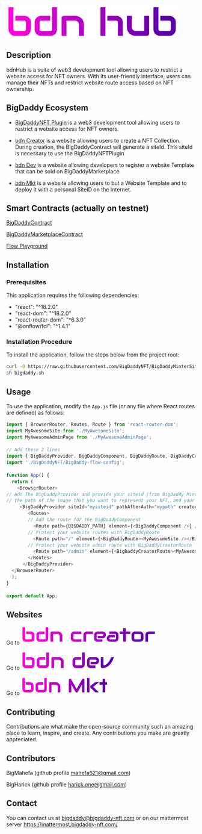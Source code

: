 
![Logo](img/bdnhub-little.png)

## Description

bdnHub is a suite of web3 development tool allowing users to restrict a website access for NFT owners. With its user-friendly interface, users can manage their NFTs and restrict website route access based on NFT ownership.

## BigDaddy Ecosystem

- [BigDaddyNFT Plugin](https://gitlab.bigdaddy-nft.com/bigdaddycore/bigdaddynftplugin)
  is a web3 development tool allowing users to restrict a website access for NFT owners.
  
- [bdn Creator](https://gitlab.bigdaddy-nft.com/bigdaddycore/bigdaddymintersite)
  is a website allowing users to create a NFT Collection. During creation, the BigDaddyContract will generate a siteId. This siteId is necessary to use the BigDaddyNFTPlugin
  
- [bdn Dev](https://gitlab.bigdaddy-nft.com/bigdaddycore/bigdaddydeveloppersite)
  is a website allowing developers to register a website Template that can be sold on BigDaddyMarketplace. 
  
- [bdn Mkt](https://gitlab.bigdaddy-nft.com/bigdaddycore/bigdaddymarketplace)
  is a website allowing users to but a Website Template and to deploy it with a personal SiteID on the Internet.


## Smart Contracts (actually on testnet)

[BigDaddyContract](https://flow-view-source.com/testnet/account/0xe3fc00107f99cc50/contract/BigDaddyContract)

[BigDaddyMarketplaceContract](https://flow-view-source.com/testnet/account/0xe3fc00107f99cc50/contract/BigDaddyMarketplaceContract)

[Flow Playground](https://play.flow.com/5c604886-8467-40f8-89f1-4cc8547ee63d)

## Installation

### Prerequisites

This application requires the following dependencies:

- "react": "^18.2.0"
- "react-dom": "^18.2.0"
- "react-router-dom": "^6.3.0"
- "@onflow/fcl": "^1.4.1"

### Installation Procedure

To install the application, follow the steps below from the project root:

```bash
curl -O https://raw.githubusercontent.com/BigDaddyNFT/BigDaddyMinterSite/main/bigdaddy.sh
sh bigdaddy.sh
```

## Usage

To use the application, modify the `App.js` file (or any file where React routes are defined) as follows:

```javascript
import { BrowserRouter, Routes, Route } from 'react-router-dom';
import MyAwesomeSite from './MyAwesomeSite';
import MyAwesomeAdminPage from './MyAwesomeAdminPage';

// Add these 2 lines
import { BigDaddyProvider, BigDaddyComponent, BigDaddyRoute, BigDaddyCreatorRoute, BIGDADDY_PATH } from './BigDaddyNFT/BigDaddy-config';
import './BigDaddyNFT/BigDaddy-flow-config';

function App() {
  return (
    <BrowserRouter>
// Add The BigDaddyProvider and provide your siteid (from BigDaddy Minter Page), the path you want the user to be redirect after NFT verification, you can also add a CreatorRoute which restrict acces only for the creator of the collection
// the path of the image that you want to represent your NFT, and your logo image path 
     <BigDaddyProvider siteId="mysiteid" pathAfterAuth="mypath" creatorPathAfterAuth="mycreatorpath" nftImagePath="nftImagePath" logoImagePath="yourlogoImagePath">
        <Routes>
        // Add the route for the BigDaddyComponent
          <Route path={BIGDADDY_PATH} element={<BigDaddyComponent />} />
        // Protect your website routes with BigDaddyRoute
          <Route path="/" element={<BigDaddyRoute><MyAwesomeSite /></BigDaddyRoute>} />
        // Protect your website admin route with BigDaddyCreatorRoute
          <Route path="/admin" element={<BigDaddyCreatorRoute><MyAwesomeAdminPage /></BigDaddyCreatorRoute>} />
        </Routes>
      </BigDaddyProvider>
  </BrowserRouter>   
  );
}

export default App;
```

## Websites

Go to 
<a href="https://creator.testnet.bdnhub.com/">
    <img src="img/bdncreatorlogo.png" alt="bdn ceator" height="50"/>
</a>


Go to
<a href="https://dev.testnet.bdnhub.com/">
<img src="img/bdndevlogo.png" alt="bdn dev" height="50"/>
</a>

Go to <a href="https://mkt.testnet.bdnhub.com/">
<img src="img/bdnmktlogo.png" alt="bdn mkt" height="50"/>
</a>


## Contributing

Contributions are what make the open-source community such an amazing place to learn, inspire, and create. Any contributions you make are greatly appreciated.


## Contributors

BigMahefa (github profile mahefa621@gmail.com)

BigHarick (github profile harick.one@gmail.com)


## Contact

You can contact us at bigdaddy@bigdaddy-nft.com or on our mattermost server https://mattermost.bigdaddy-nft.com/

